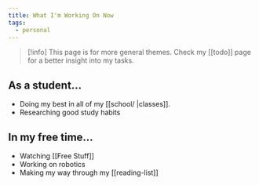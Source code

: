 ```yaml
---
title: What I'm Working On Now
tags:
  - personal
---
```

>[!info] This page is for more general themes. Check my [[todo]] page for a better insight into my tasks.

## As a student...

- Doing my best in all of my [[school/ |classes]].
- Researching good study habits

## In my free time...

- Watching [[Free Stuff]]
- Working on robotics
- Making my way through my [[reading-list]]
